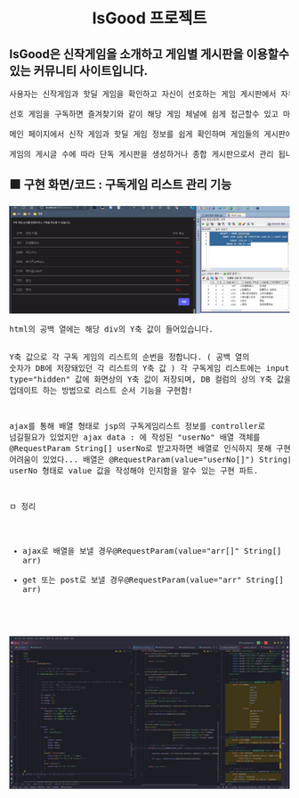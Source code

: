 <h1 align="center"> IsGood 프로젝트</h1>

<h2>IsGood은 신작게임을 소개하고 게임별 게시판을 이용할수 있는 커뮤니티 사이트입니다. </h3> 
<pre>
사용자는 신작게임과 핫딜 게임을 확인하고 자신이 선호하는 게임 게시판에서 자유롭게 커뮤니티 활동을 할수 있는 사이트 입니다. <br> 
선호 게임을 구독하면 즐겨찾기와 같이 해당 게임 체널에 쉽게 접근할수 있고 마이페이지에서 간단하게 관리 가능합니다. <br> 
메인 페이지에서 신작 게임과 핫딜 게임 정보를 쉽게 확인하며 게임들의 게시판에 쉽게 접근 가능합니다. <br> 
게임의 게시글 수에 따라 단독 게시판을 생성하거나 종합 게시판으로서 관리 됩니다.
</pre>

<h2> 🟪 구현 화면/코드 : 구독게임 리스트 관리 기능</h3>
<img src="https://github.com/praymyk/isGood_PJ/blob/main/readmeIMG/updateList.gif">
<pre>
html의 공백 열에는 해당 div의 Y축 값이 들어있습니다.
 
Y축 값으로 각 구독 게임의 리스트의 순번을 정합니다. ( 공백 열의 숫자가 DB에 저장돼있던 각 리스트의 Y축 값 )
각 구독게임 리스트에는 input type="hidden" 값에 화면상의 Y축 값이 저장되며, 
DB 컬럼의 상의 Y축 값을 업데이트 하는 방법으로 리스트 순서 기능을 구현함!
  
 ajax를 통해 배열 형태로 jsp의 구독게임리스트 정보를 controller로 넘길필요가 있었지만
 ajax data : 에 작성된 "userNo" 배열 객체를 @RequestParam String[] userNo로 받고자하면 배열로 인식하지 못해 구현에 어려움이 있었다...
 배열은 @RequestParam(value="userNo[]") String[] userNo 형태로 value 값을 작성해야 인지함을 알수 있는 구현 파트.

ㅁ 정리
 - ajax로 배열을 보낼 경우@RequestParam(value="arr[]" String[] arr)
 - get 또는 post로 보낼 경우@RequestParam(value="arr" String[] arr)

 </pre>

<img src="https://github.com/praymyk/isGood_PJ/blob/main/readmeIMG/changeListCode.png"> 

<br/>

<br/>
